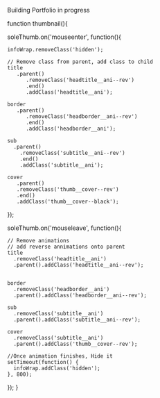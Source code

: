 Building Portfolio in progress


function thumbnail(){

  soleThumb.on('mouseenter', function(){

    infoWrap.removeClass('hidden');

    // Remove class from parent, add class to child
    title
       .parent()
          .removeClass('headtitle__ani--rev')
          .end()
          .addClass('headtitle__ani');

    border
       .parent()
          .removeClass('headborder__ani--rev')
          .end()
          .addClass('headborder__ani');

    sub
      .parent()
        .removeClass('subtitle__ani--rev')
        .end()
        .addClass('subtitle__ani');

    cover
       .parent()
       .removeClass('thumb__cover--rev')
       .end()
       .addClass('thumb__cover--black');
  });

  soleThumb.on('mouseleave', function(){

    // Remove animations 
    // add reverse annimations onto parent
    title
      .removeClass('headtitle__ani')
      .parent().addClass('headtitle__ani--rev');
     

    border
      .removeClass('headborder__ani')
      .parent().addClass('headborder__ani--rev');
    
    sub 
      .removeClass('subtitle__ani')
      .parent().addClass('subtitle__ani--rev');

    cover
      .removeClass('subtitle__ani')
      .parent().addClass('thumb__cover--rev');
    
    //Once animation finishes, Hide it 
    setTimeout(function() {
      infoWrap.addClass('hidden');
    }, 800);

  });
}